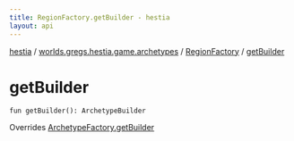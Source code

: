 ```yaml
---
title: RegionFactory.getBuilder - hestia
layout: api
---
```


<div class='api-docs-breadcrumbs'><a href="../../index.html">hestia</a> / <a href="../index.html">worlds.gregs.hestia.game.archetypes</a> / <a href="index.html">RegionFactory</a> / <a href="./get-builder.html">getBuilder</a></div>

# getBuilder

<div class="signature"><code><span class="keyword">fun </span><span class="identifier">getBuilder</span><span class="symbol">(</span><span class="symbol">)</span><span class="symbol">: </span><span class="identifier">ArchetypeBuilder</span></code></div>

Overrides <a href="../-archetype-factory/get-builder.html">ArchetypeFactory.getBuilder</a>

